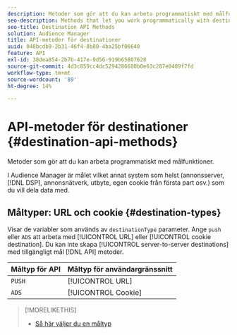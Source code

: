 ```yaml
---
description: Metoder som gör att du kan arbeta programmatiskt med målfunktioner.
seo-description: Methods that let you work programmatically with destination features.
seo-title: Destination API Methods
solution: Audience Manager
title: API-metoder för destinationer
uuid: 048bcdb9-2b31-46f4-8b80-4ba25bf06640
feature: API
exl-id: 38dea854-2b7b-417e-9d56-919b65807628
source-git-commit: 4d3c859cc4dc5294286680b0e63c287e0409f7fd
workflow-type: tm+mt
source-wordcount: '89'
ht-degree: 14%

---
```


# API-metoder för destinationer  {#destination-api-methods}

Metoder som gör att du kan arbeta programmatiskt med målfunktioner.

<!-- c_destinations_api.xml -->

I Audience Manager är målet vilket annat system som helst (annonsserver, [!DNL DSP], annonsnätverk, utbyte, egen cookie från första part osv.) som du vill dela data med.

## Måltyper: URL och cookie {#destination-types}

Visar de variabler som används av `destinationType` parameter. Ange `push` eller `ADS` att arbeta med [!UICONTROL URL] eller [!UICONTROL cookie destination]. Du kan inte skapa [!UICONTROL server-to-server destinations] med tillgängligt mål [!DNL API] metoder.

<!-- r_destination_types.xml -->

| Måltyp för API | Måltyp för användargränssnitt |
|---|---|
| `PUSH` | [!UICONTROL URL] |
| `ADS` | [!UICONTROL Cookie] |

>[!MORELIKETHIS]
>
>* [Så här väljer du en måltyp](../../../features/destinations/destinations.md)

